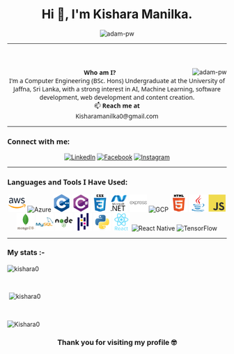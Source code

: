 <!DOCTYPE html>
<html lang="en">
<head>
  <meta charset="UTF-8">
  <meta name="viewport" content="width=device-width, initial-scale=1.0">
   
</head>
<body>
  <header>
    <h1 align="center">Hi 👋, I'm Kishara Manilka. </h1>
    <p align="center"> <img src="https://komarev.com/ghpvc/?username=Kishara0"
    alt="adam-pw" />
    <hr>
  </header>

  <section>
    <p><img align="right" src="https://github.com/Adam-pw/Adam-pw/blob/main/animation_500_kxa883sd.gif" alt="adam-pw" /></p>
    <ul style="list-style-type: none; padding: 0; text-align: center;">
      <li style="font-family: 'Segoe UI', Tahoma, Geneva, Verdana, sans-serif;"><strong> Who am I? </strong><br> I'm a Computer Engineering (BSc. Hons) Undergraduate at the University of Jaffna, Sri Lanka, with a strong interest in AI, Machine Learning, software development, web development and content creation.</li>
      <li style="font-family: 'Segoe UI', Tahoma, Geneva, Verdana, sans-serif;">📫  <strong>Reach me at</strong> <br>Kisharamanilka0@gmail.com</li>
    </ul>
  </section>
<hr>
  <section>
    <h3 style="font-family: 'Segoe UI', Tahoma, Geneva, Verdana, sans-serif;">Connect with me:</h3>
    <p style="text-align: center;">
      <a href="https://linkedin.com/in/kishara manilka" target="_blank"><img src="https://raw.githubusercontent.com/rahuldkjain/github-profile-readme-generator/master/src/images/icons/Social/linked-in-alt.svg" alt="LinkedIn" height="30" width="40" /></a>
      <a href="https://fb.com/kishara manilka" target="_blank"><img src="https://raw.githubusercontent.com/rahuldkjain/github-profile-readme-generator/master/src/images/icons/Social/facebook.svg" alt="Facebook" height="30" width="40" /></a>
      <a href="https://instagram.com/kishara manilka" target="_blank"><img src="https://raw.githubusercontent.com/rahuldkjain/github-profile-readme-generator/master/src/images/icons/Social/instagram.svg" alt="Instagram" height="30" width="40" /></a>
    </p>
  </section>
<hr>
  <section>
    <h3 style="font-family: 'Segoe UI', Tahoma, Geneva, Verdana, sans-serif;">Languages and Tools I Have Used:</h3>
    <p style="text-align: center;">
      <img src="https://raw.githubusercontent.com/devicons/devicon/master/icons/amazonwebservices/amazonwebservices-original-wordmark.svg" alt="AWS" width="40" height="40"/>
      <img src="https://www.vectorlogo.zone/logos/microsoft_azure/microsoft_azure-icon.svg" alt="Azure" width="40" height="40"/>
      <img src="https://raw.githubusercontent.com/devicons/devicon/master/icons/cplusplus/cplusplus-original.svg" alt="C++" width="40" height="40"/>
      <img src="https://raw.githubusercontent.com/devicons/devicon/master/icons/csharp/csharp-original.svg" alt="C#" width="40" height="40"/>
      <img src="https://raw.githubusercontent.com/devicons/devicon/master/icons/css3/css3-original-wordmark.svg" alt="CSS3" width="40" height="40"/>
      <img src="https://raw.githubusercontent.com/devicons/devicon/master/icons/dot-net/dot-net-original-wordmark.svg" alt=".NET" width="40" height="40"/>
      <img src="https://raw.githubusercontent.com/devicons/devicon/master/icons/express/express-original-wordmark.svg" alt="Express" width="40" height="40"/>
      <img src="https://www.vectorlogo.zone/logos/google_cloud/google_cloud-icon.svg" alt="GCP" width="40" height="40"/>
      <img src="https://raw.githubusercontent.com/devicons/devicon/master/icons/html5/html5-original-wordmark.svg" alt="HTML5" width="40" height="40"/>
      <img src="https://raw.githubusercontent.com/devicons/devicon/master/icons/java/java-original.svg" alt="Java" width="40" height="40"/>
      <img src="https://raw.githubusercontent.com/devicons/devicon/master/icons/javascript/javascript-original.svg" alt="JavaScript" width="40" height="40"/>
      <img src="https://raw.githubusercontent.com/devicons/devicon/master/icons/mongodb/mongodb-original-wordmark.svg" alt="MongoDB" width="40" height="40"/>
      <img src="https://raw.githubusercontent.com/devicons/devicon/master/icons/mysql/mysql-original-wordmark.svg" alt="MySQL" width="40" height="40"/>
      <img src="https://raw.githubusercontent.com/devicons/devicon/master/icons/nodejs/nodejs-original-wordmark.svg" alt="Node.js" width="40" height="40"/>
      <img src="https://raw.githubusercontent.com/devicons/devicon/2ae2a900d2f041da66e950e4d48052658d850630/icons/pandas/pandas-original.svg" alt="Pandas" width="40" height="40"/>
      <img src="https://raw.githubusercontent.com/devicons/devicon/master/icons/python/python-original.svg" alt="Python" width="40" height="40"/>
      <img src="https://raw.githubusercontent.com/devicons/devicon/master/icons/react/react-original-wordmark.svg" alt="React" width="40" height="40"/>
      <img src="https://reactnative.dev/img/header_logo.svg" alt="React Native" width="40" height="40"/>
      <img src="https://www.vectorlogo.zone/logos/tensorflow/tensorflow-icon.svg" alt="TensorFlow" width="40" height="40"/>
    </p>
  </section>
<hr>
  <footer>
  <h3>My stats :-</h3>
<p><img align="center"
    src="https://github-readme-stats.vercel.app/api/top-langs?username=kishara0&show_icons=true&locale=en&bg_color=0d1117&text_color=ffffff&layout=compact"
    alt="kishara0" 
    bg_color=#808080/></p>

<br>

<p>&nbsp;<img align="center" src="https://github-readme-stats.vercel.app/api?username=kishara0&show_icons=true&locale=en&bg_color=0d1117&text_color=ffffff&repo=convoychat"
    alt="kishara0" /></p>

<br>

<p><img align="center" src="https://github-readme-streak-stats.herokuapp.com/?user=Kishara0&theme=dark&background=0d1117&date_format=M%20j%5B%2C%20Y%5D" alt="Kishara0" /></p>

<h3 align="center"> Thank you for visiting my profile 🤓</h3>
      
  </footer>
</body>
</html>
